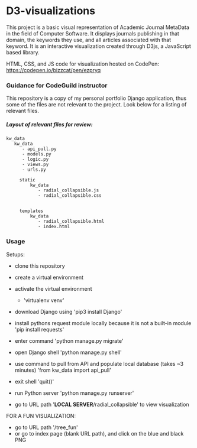 # D3-visualizations
This project is a basic visual representation of Academic Journal MetaData in the field of Computer Software. It displays journals publishing in that domain, the keywords they use, and all articles associated with that keyword. It is an interactive visualization created through D3js, a JavaScript based library.

HTML, CSS, and JS code for visualization hosted on CodePen: https://codepen.io/bizzcat/pen/ezpryq


### Guidance for CodeGuild instructor
This repository is a copy of my personal portfolio Django application, thus some of the files are not relevant to the project. Look below for a listing of relevant files.


##### Layout of relevant files for review:
    kw_data
       kw_data
          - api_pull.py
          - models.py
          - logic.py
          - views.py
          - urls.py

         static
             kw_data
                - radial_collapsible.js        
                - radial_collapsible.css


         templates
             kw_data
                - radial_collapsible.html
                - index.html


### Usage

Setups:
  - clone this repository

  - create a virtual environment

  - activate the virtual environment
      - 'virtualenv venv'

  - download Django using
      'pip3 install Django'

  - install pythons request module locally because it is not a built-in module
      'pip install requests'

  - enter command
      'python manage.py migrate'

  - open Django shell
      'python manage.py shell'

  - use command to pull from API and populate local database (takes ~3 minutes)
      'from kw_data import api_pull'

  - exit shell
      'quit()'

  - run Python server
       'python manage.py runserver'

  - go to URL path '**LOCAL SERVER**/radial_collapsible' to view visualization





FOR A FUN VISUALIZATION:
  - go to URL path '/tree_fun'
  - or go to index page (blank URL path), and click on the blue and black PNG
